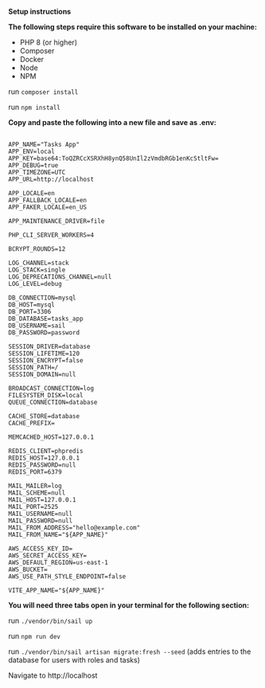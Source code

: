 **Setup instructions**

**The following steps require this software to be installed on your machine:**
- PHP 8 (or higher)
- Composer
- Docker
- Node
- NPM

run `composer install`

run `npm install`

**Copy and paste the following into a new file and save as .env:**
##
    APP_NAME="Tasks App"
    APP_ENV=local
    APP_KEY=base64:ToQZRCcXSRXhH8ynQ58UnIl2zVmdbRGb1enKcStltFw=
    APP_DEBUG=true
    APP_TIMEZONE=UTC
    APP_URL=http://localhost

    APP_LOCALE=en
    APP_FALLBACK_LOCALE=en
    APP_FAKER_LOCALE=en_US

    APP_MAINTENANCE_DRIVER=file

    PHP_CLI_SERVER_WORKERS=4

    BCRYPT_ROUNDS=12

    LOG_CHANNEL=stack
    LOG_STACK=single
    LOG_DEPRECATIONS_CHANNEL=null
    LOG_LEVEL=debug

    DB_CONNECTION=mysql
    DB_HOST=mysql
    DB_PORT=3306
    DB_DATABASE=tasks_app
    DB_USERNAME=sail
    DB_PASSWORD=password

    SESSION_DRIVER=database
    SESSION_LIFETIME=120
    SESSION_ENCRYPT=false
    SESSION_PATH=/
    SESSION_DOMAIN=null

    BROADCAST_CONNECTION=log
    FILESYSTEM_DISK=local
    QUEUE_CONNECTION=database

    CACHE_STORE=database
    CACHE_PREFIX=

    MEMCACHED_HOST=127.0.0.1

    REDIS_CLIENT=phpredis
    REDIS_HOST=127.0.0.1
    REDIS_PASSWORD=null
    REDIS_PORT=6379

    MAIL_MAILER=log
    MAIL_SCHEME=null
    MAIL_HOST=127.0.0.1
    MAIL_PORT=2525
    MAIL_USERNAME=null
    MAIL_PASSWORD=null
    MAIL_FROM_ADDRESS="hello@example.com"
    MAIL_FROM_NAME="${APP_NAME}"

    AWS_ACCESS_KEY_ID=
    AWS_SECRET_ACCESS_KEY=
    AWS_DEFAULT_REGION=us-east-1
    AWS_BUCKET=
    AWS_USE_PATH_STYLE_ENDPOINT=false

    VITE_APP_NAME="${APP_NAME}"
**You will need three tabs open in your terminal for the following section:**

run `./vendor/bin/sail up`

run `npm run dev`

run `./vendor/bin/sail artisan migrate:fresh --seed` (adds entries to the database for users with roles and tasks)

Navigate to http://localhost

